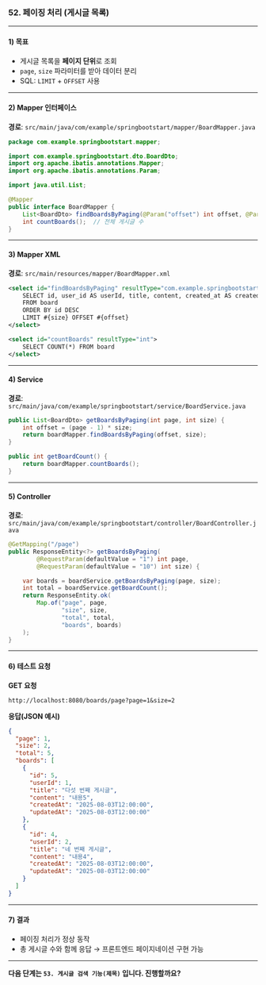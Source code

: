 ### 52. 페이징 처리 (게시글 목록)

---

#### 1) **목표**

* 게시글 목록을 **페이지 단위**로 조회
* `page`, `size` 파라미터를 받아 데이터 분리
* SQL: `LIMIT` + `OFFSET` 사용

---

#### 2) **Mapper 인터페이스**

**경로**: `src/main/java/com/example/springbootstart/mapper/BoardMapper.java`

```java
package com.example.springbootstart.mapper;

import com.example.springbootstart.dto.BoardDto;
import org.apache.ibatis.annotations.Mapper;
import org.apache.ibatis.annotations.Param;

import java.util.List;

@Mapper
public interface BoardMapper {
    List<BoardDto> findBoardsByPaging(@Param("offset") int offset, @Param("size") int size);
    int countBoards();  // 전체 게시글 수
}
```

---

#### 3) **Mapper XML**

**경로**: `src/main/resources/mapper/BoardMapper.xml`

```xml
<select id="findBoardsByPaging" resultType="com.example.springbootstart.dto.BoardDto">
    SELECT id, user_id AS userId, title, content, created_at AS createdAt, updated_at AS updatedAt
    FROM board
    ORDER BY id DESC
    LIMIT #{size} OFFSET #{offset}
</select>

<select id="countBoards" resultType="int">
    SELECT COUNT(*) FROM board
</select>
```

---

#### 4) **Service**

**경로**: `src/main/java/com/example/springbootstart/service/BoardService.java`

```java
public List<BoardDto> getBoardsByPaging(int page, int size) {
    int offset = (page - 1) * size;
    return boardMapper.findBoardsByPaging(offset, size);
}

public int getBoardCount() {
    return boardMapper.countBoards();
}
```

---

#### 5) **Controller**

**경로**: `src/main/java/com/example/springbootstart/controller/BoardController.java`

```java
@GetMapping("/page")
public ResponseEntity<?> getBoardsByPaging(
        @RequestParam(defaultValue = "1") int page,
        @RequestParam(defaultValue = "10") int size) {

    var boards = boardService.getBoardsByPaging(page, size);
    int total = boardService.getBoardCount();
    return ResponseEntity.ok(
        Map.of("page", page,
               "size", size,
               "total", total,
               "boards", boards)
    );
}
```

---

#### 6) **테스트 요청**

**GET 요청**

```
http://localhost:8080/boards/page?page=1&size=2
```

**응답(JSON 예시)**

```json
{
  "page": 1,
  "size": 2,
  "total": 5,
  "boards": [
    {
      "id": 5,
      "userId": 1,
      "title": "다섯 번째 게시글",
      "content": "내용5",
      "createdAt": "2025-08-03T12:00:00",
      "updatedAt": "2025-08-03T12:00:00"
    },
    {
      "id": 4,
      "userId": 2,
      "title": "네 번째 게시글",
      "content": "내용4",
      "createdAt": "2025-08-03T12:00:00",
      "updatedAt": "2025-08-03T12:00:00"
    }
  ]
}
```

---

#### 7) **결과**

* 페이징 처리가 정상 동작
* 총 게시글 수와 함께 응답 → 프론트엔드 페이지네이션 구현 가능

---

**다음 단계는 `53. 게시글 검색 기능(제목)` 입니다. 진행할까요?**
